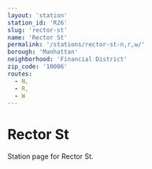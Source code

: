 ```yaml
---
layout: 'station'
station_id: 'R26'
slug: 'rector-st'
name: 'Rector St'
permalink: '/stations/rector-st-n,r,w/'
borough: 'Manhattan'
neighborhood: 'Financial District'
zip_code: '10006'
routes:
  - N,
  - R,
  - W
---
```

# Rector St

Station page for Rector St.
